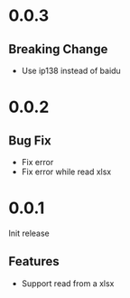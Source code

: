 # 0.0.3

## Breaking Change

- Use ip138 instead of baidu

# 0.0.2

## Bug Fix

- Fix <phone> error
- Fix error while read xlsx

# 0.0.1

Init release

## Features

- Support read from a xlsx